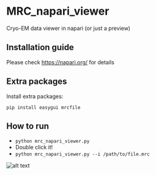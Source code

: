 # MRC_napari_viewer
Cryo-EM data viewer in napari (or just a preview)

## Installation guide
Please check https://napari.org/ for details

## Extra packages
Install extra packages:
```
pip install easygui mrcfile
```

## How to run
* ```python mrc_napari_viewer.py```
* Double click it!
* ```python mrc_napari_viewer.py --i /path/to/file.mrc```

![alt text](https://github.com/dzyla/MRC_napari_viewer/blob/main/out.gif)
